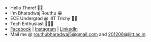 - Hello There! 👋🏻
- I'm Bharadwaj Routhu 😁
- ECE Undergrad @ IIIT Trichy 🙇🏻
- Tech Enthusiast 🧑🏻‍💻
- [Facebook](https://www.facebook.com/routhu.bharadwaj) | [Instagram](https://www.instagram.com/bharadwaj_routhu/) | [LinkedIn](https://www.linkedin.com/in/bharadwaj-routhu-8239ba201/)
- Mail me @ routhubharadwaj5@gmail.com and 201206@iiitt.ac.in
